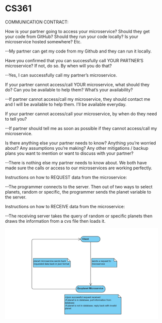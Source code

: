 # CS361

COMMUNICATION CONTRACT:

How is your partner going to access your microservice? Should they get your code from GitHub? Should they run your code locally? Is your microservice hosted somewhere? Etc.

--My partner can get my code from my Github and they can run it locally.

Have you confirmed that you can successfully call YOUR PARTNER’S microservice? If not, do so. By when will you do that?

--Yes, I can successfully call my partner’s microservice.

If your partner cannot access/call YOUR microservice, what should they do? Can you be available to help them? What’s your availability?

--If partner cannot access/call my microservice, they should contact me and I will be available to help them. I’ll be available everyday.

If your partner cannot access/call your microservice, by when do they need to tell you?

--If partner should tell me as soon as possible if they cannot access/call my microservice.

Is there anything else your partner needs to know? Anything you’re worried about? Any assumptions you’re making? Any other mitigations / backup plans you want to mention or want to discuss with your partner?

--There is nothing else my partner needs to know about. We both have made sure the calls or access to our microservices are working perfectly.

Instructions on how to REQUEST data from the microservice:

--The programmer connects to the server. Then out of two ways to select planets, random or specific, the programmer sends the planet variable to the server.

Instructions on how to RECEIVE data from the microservice:

--The receiving server takes the query of random or specific planets then draws the information from a cvs file then loads it.



![alt text](./microservice_uml.JPG)






